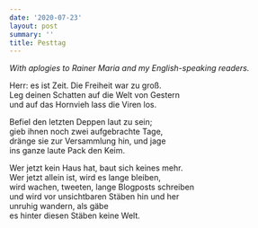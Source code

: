 ```yaml
---
date: '2020-07-23'
layout: post
summary: ''
title: Pesttag
---
```


*With aplogies to Rainer Maria and my English-speaking readers.*

Herr: es ist Zeit. Die Freiheit war zu groß.<br>
Leg deinen Schatten auf die Welt von Gestern<br>
und auf das Hornvieh lass die Viren los.<br>

Befiel den letzten Deppen laut zu sein;<br>
gieb ihnen noch zwei aufgebrachte Tage,<br>
dränge sie zur Versammlung hin, und jage<br>
ins ganze laute Pack den Keim.<br>

Wer jetzt kein Haus hat, baut sich keines mehr.<br>
Wer jetzt allein ist, wird es lange bleiben,<br>
wird wachen, tweeten, lange Blogposts schreiben<br>
und wird vor unsichtbaren Stäben hin und her<br>
unruhig wandern, als gäbe<br>
es hinter diesen Stäben keine Welt.
